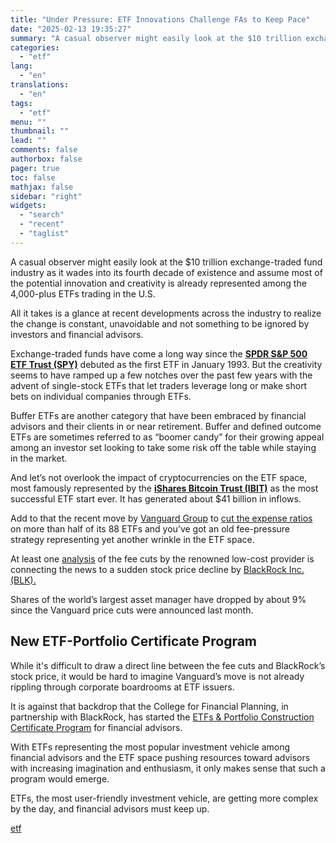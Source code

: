 ```yaml
---
title: "Under Pressure: ETF Innovations Challenge FAs to Keep Pace"
date: "2025-02-13 19:35:27"
summary: "A casual observer might easily look at the $10 trillion exchange-traded fund industry as it wades into its fourth decade of existence and assume most of the potential innovation and creativity is already represented among the 4,000-plus ETFs trading in the U.S.All it takes is a glance at recent developments..."
categories:
  - "etf"
lang:
  - "en"
translations:
  - "en"
tags:
  - "etf"
menu: ""
thumbnail: ""
lead: ""
comments: false
authorbox: false
pager: true
toc: false
mathjax: false
sidebar: "right"
widgets:
  - "search"
  - "recent"
  - "taglist"
---
```


A casual observer might easily look at the $10 trillion exchange-traded fund industry as it wades into its fourth decade of existence and assume most of the potential innovation and creativity is already represented among the 4,000-plus ETFs trading in the U.S.

All it takes is a glance at recent developments across the industry to realize the change is constant, unavoidable and not something to be ignored by investors and financial advisors.

Exchange-traded funds have come a long way since the [**SPDR S&P 500 ETF Trust (SPY)**](/SPY) debuted as the first ETF in January 1993. But the creativity seems to have ramped up a few notches over the past few years with the advent of single-stock ETFs that let traders leverage long or make short bets on individual companies through ETFs.

Buffer ETFs are another category that have been embraced by financial advisors and their clients in or near retirement. Buffer and defined outcome ETFs are sometimes referred to as “boomer candy” for their growing appeal among an investor set looking to take some risk off the table while staying in the market.

And let’s not overlook the impact of cryptocurrencies on the ETF space, most famously represented by the [**iShares Bitcoin Trust (IBIT)**](/IBIT) as the most successful ETF start ever. It has generated about $41 billion in inflows.

Add to that the recent move by [Vanguard Group](/topics/vanguard) to [cut the expense ratios](/sections/news/end-game-vanguards-fee-cuts) on more than half of its 88 ETFs and you’ve got an old fee-pressure strategy representing yet another wrinkle in the ETF space.

At least one [analysis](https://www.etfstream.com/articles/blackrock-s-share-price-sinks-in-wake-of-vanguard-fee-cuts) of the fee cuts by the renowned low-cost provider is connecting the news to a sudden stock price decline by [BlackRock Inc. (BLK).](/BLK)

Shares of the world’s largest asset manager have dropped by about 9% since the Vanguard price cuts were announced last month.

New ETF-Portfolio Certificate Program
-------------------------------------

While it's difficult to draw a direct line between the fee cuts and BlackRock’s stock price, it would be hard to imagine Vanguard’s move is not already rippling through corporate boardrooms at ETF issuers.

It is against that backdrop that the College for Financial Planning, in partnership with BlackRock, has started the [ETFs & Portfolio Construction Certificate Program](/sections/news/popularity-etfs-spawns-new-certification-advisors) for financial advisors.

With ETFs representing the most popular investment vehicle among financial advisors and the ETF space pushing resources toward advisors with increasing imagination and enthusiasm, it only makes sense that such a program would emerge.

ETFs, the most user-friendly investment vehicle, are getting more complex by the day, and financial advisors must keep up.

[etf](https://www.etf.com/sections/news/under-pressure-etf-innovations-challenge-fas-keep-pace)
